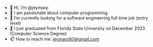 - 👋 Hi, I’m @jeymarp
- 👀 I am passionate about computer programming
- 🌱 I’m currently looking for a software engineering full time job (entry level)
- 💞️ I just graduated from Florida State University on December 2023 (Computer Science Degree)
- 📫 How to reach me: jeymarp97@gmail.com 

<!---
 I am enthusiastic about getting involved with new projects that can help me to grow as a programmer.
--->
